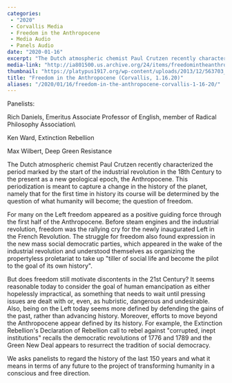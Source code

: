 ```yaml
---
categories:
 - "2020"
 - Corvallis Media
 - Freedom in the Anthropocene
 - Media Audio
 - Panels Audio
date: "2020-01-16"
excerpt: "The Dutch atmospheric chemist Paul Crutzen recently characterized the period marked by the start of the industrial revolution in the 18th Century to the present as a new geological epoch, the Anthropocene. This periodization is meant to capture a change in the history of the planet, namely that for the first time in history its course will be determined by the question of what humanity will become; the question of freedom."
media-link: "http://ia801500.us.archive.org/24/items/freedomintheanthropocenecorvallis/Freedom%20in%20the%20Anthropocene%20Corvallis.mp3"
thumbnail: "https://platypus1917.org/wp-content/uploads/2013/12/563703_10151752106911586_1611929657_n1.jpg"
title: "Freedom in the Anthropocene (Corvallis, 1.16.20)"
aliases: "/2020/01/16/freedom-in-the-anthropocene-corvallis-1-16-20/"
---
```


Panelists:

Rich Daniels, Emeritus Associate Professor of English, member of Radical Philosophy Association\

Ken Ward, Extinction Rebellion

Max Wilbert, Deep Green Resistance

The Dutch atmospheric chemist Paul Crutzen recently characterized the period marked by the start of the industrial revolution in the 18th Century to the present as a new geological epoch, the Anthropocene. This periodization is meant to capture a change in the history of the planet, namely that for the first time in history its course will be determined by the question of what humanity will become; the question of freedom.

For many on the Left freedom appeared as a positive guiding force through the first half of the Anthropocene. Before steam engines and the industrial revolution, freedom was the rallying cry for the newly inaugurated Left in the French Revolution. The struggle for freedom also found expression in the new mass social democratic parties, which appeared in the wake of the industrial revolution and understood themselves as organizing the propertyless proletariat to take up "tiller of social life and become the pilot to the goal of its own history".

But does freedom still motivate discontents in the 21st Century? It seems reasonable today to consider the goal of human emancipation as either hopelessly impractical, as something that needs to wait until pressing issues are dealt with or, even, as hubristic, dangerous and undesirable. Also, being on the Left today seems more defined by defending the gains of the past, rather than advancing history. Moreover, efforts to move beyond the Anthropocene appear defined by its history. For example, the Extinction Rebellion's Declaration of Rebellion call to rebel against "corrupted, inept institutions" recalls the democratic revolutions of 1776 and 1789 and the Green New Deal appears to resurrect the tradition of social democracy.

We asks panelists to regard the history of the last 150 years and what it means in terms of any future to the project of transforming humanity in a conscious and free direction.
